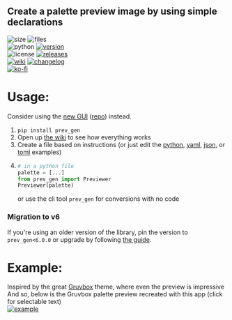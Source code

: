 ## Create a palette preview image by using simple declarations

![size](https://img.shields.io/github/languages/code-size/aonodensetsu/prev_gen) ![files](https://img.shields.io/github/directory-file-count/aonodensetsu/prev_gen)  
![python](https://img.shields.io/pypi/pyversions/prev-gen) [![version](https://img.shields.io/pypi/v/prev-gen)](https://pypi.org/project/prev-gen/6.0.1/)  
![license](https://img.shields.io/pypi/l/prev-gen) [![releases](https://img.shields.io/badge/releases-here-green?logo=pypi)](https://pypi.org/project/prev-gen/#history)  
[![wiki](https://img.shields.io/badge/wiki-here-pink)](https://github.com/Aonodensetsu/prev_gen/blob/main/WIKI.md) [![changelog](https://img.shields.io/badge/changelog-here-pink)](https://github.com/Aonodensetsu/prev_gen/blob/main/CHANGELOG.md)  
[![ko-fi](https://img.shields.io/badge/show-support-555599?style=for-the-badge&logo=kofi)](https://ko-fi.com/aonodensetsu)

# Usage:
Consider using the [new GUI](https://prevgen.aonodensetsu.me) ([repo](https://github.com/Aonodensetsu/prev_gen_gui)) instead.

1. `pip install prev_gen`
2. Open up [the wiki](https://github.com/Aonodensetsu/prev_gen/blob/main/WIKI.md) to see how everything works
3. Create a file based on instructions (or just edit the [python](https://github.com/Aonodensetsu/prev_gen/blob/main/example.py), [yaml](https://github.com/Aonodensetsu/prev_gen/blob/main/example.yml), [json](https://github.com/Aonodensetsu/prev_gen/blob/main/example.json), or [toml](https://github.com/Aonodensetsu/prev_gen/blob/main/example.toml) examples)
4. ```python
   # in a python file
   palette = [...]
   from prev_gen import Previewer
   Previewer(palette)
   ```
   or use the cli tool `prev_gen` for conversions with no code

### Migration to v6
If you're using an older version of the library, pin the version to `prev_gen<6.0.0` or upgrade by following [the guide](MIGRATION6.md).

# Example:
Inspired by the great [Gruvbox](https://github.com/morhetz/gruvbox) theme, where even the preview is impressive  
And so, below is the Gruvbox palette preview recreated with this app (click for selectable text)  
[![example](https://raw.githubusercontent.com/Aonodensetsu/prev_gen/main/gruvbox.png)](https://raw.githubusercontent.com/Aonodensetsu/prev_gen/main/gruvbox.svg)
